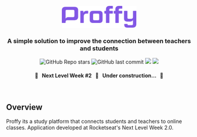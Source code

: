 <p align="center">
  <img src="./public/logo_proffy.svg" height="40%" width="40%" alt="Logo Proffy" />
</p>

<h3 align="center">
  A simple solution to improve the connection between teachers and students
</h3>

<p align="center">
  <img alt="GitHub Repo stars" src="https://img.shields.io/github/stars/lucas-fer-fig/Proffy?color=%238257e5&logo=github&style=plastic">
  <img alt="GitHub last commit" src="https://img.shields.io/github/last-commit/lucas-fer-fig/Proffy?color=%238257e5">
  <img src="https://img.shields.io/github/license/lucas-fer-fig/Proffy?color=%238257e5&style=plastic" />
  <img src="https://img.shields.io/github/repo-size/lucas-fer-fig/Proffy?color=%238257e5" />
</p>

<h4 align="center">
  <strong>🚧 &nbsp; Next Level Week #2 &nbsp; 🚀 &nbsp; Under construction... &nbsp; 🚧</strong>  
</h4>

<br>

## Overview

Proffy its a study platform that connects students and teachers to online classes. Application developed at Rocketseat's Next Level Week 2.0.
